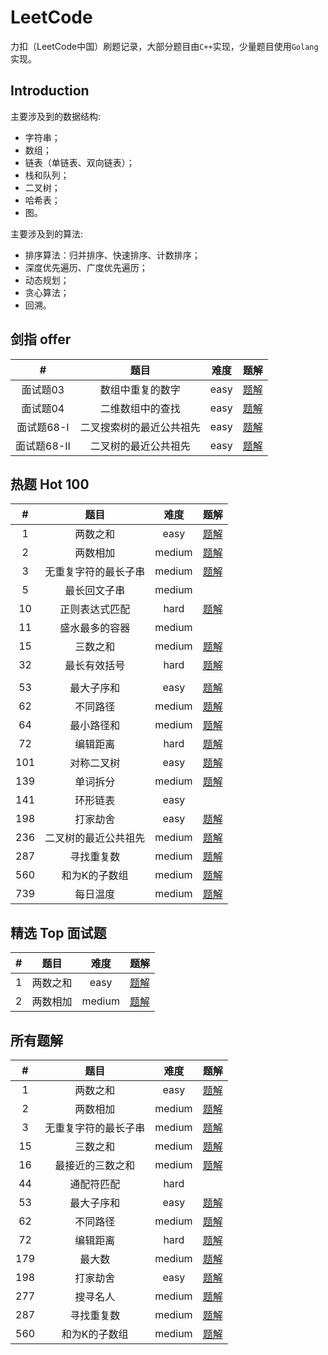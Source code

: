 # LeetCode
力扣（LeetCode中国）刷题记录，大部分题目由`C++`实现，少量题目使用`Golang`实现。

## Introduction

主要涉及到的数据结构:

* 字符串；
* 数组；
* 链表（单链表、双向链表）；
* 栈和队列；
* 二叉树；
* 哈希表；
* 图。

主要涉及到的算法:

* 排序算法：归并排序、快速排序、计数排序；
* 深度优先遍历、广度优先遍历；
* 动态规划；
* 贪心算法；
* 回溯。

## 剑指 offer

|      #      |           题目           | 难度 |               题解               |
| :---------: | :----------------------: | :--: | :------------------------------: |
|  面试题03   |     数组中重复的数字     | easy |  [题解](剑指offer/面试题03.md)   |
|  面试题04   |     二维数组中的查找     | easy |  [题解](剑指offer/面试题04.md)   |
| 面试题68-I  | 二叉搜索树的最近公共祖先 | easy | [题解](剑指offer/面试题68-I.md)  |
| 面试题68-II |   二叉树的最近公共祖先   | easy | [题解](剑指offer/面试题68-II.md) |

## 热题 Hot 100

|  #   |         题目         |  难度  |            题解            |
| :--: | :------------------: | :----: | :------------------------: |
|  1   |       两数之和       |  easy  | [题解](algorithms/0001.md) |
|  2   |       两数相加       | medium | [题解](algorithms/0002.md) |
|  3   | 无重复字符的最长子串 | medium | [题解](algorithms/0003.md) |
|  5   |     最长回文子串     | medium |            []()            |
|  10  |    正则表达式匹配    |  hard  | [题解](algorithms/0010.md) |
|  11  |    盛水最多的容器    | medium |            []()            |
|  15  |       三数之和       | medium | [题解](algorithms/0015.md) |
|  32  |     最长有效括号     |  hard  |          [题解]()          |
|      |                      |        |                            |
|  53  |      最大子序和      |  easy  | [题解](algorithms/0053.md) |
|  62  |       不同路径       | medium | [题解](algorithms/0062.md) |
|  64  |      最小路径和      | medium | [题解](algorithms/0064.md) |
|  72  |       编辑距离       |  hard  | [题解](algorithms/0072.md) |
| 101  |      对称二叉树      |  easy  | [题解](algorithms/0101.md) |
| 139  |       单词拆分       | medium | [题解](algorithms/0139.md) |
| 141  |       环形链表       |  easy  |            []()            |
| 198  |       打家劫舍       |  easy  | [题解](algorithms/0198.md) |
| 236  | 二叉树的最近公共祖先 | medium | [题解](algorithms/0236.md) |
| 287  |      寻找重复数      | medium | [题解](algorithms/0287.md) |
| 560  |    和为K的子数组     | medium | [题解](algorithms/0560.md) |
| 739  |       每日温度       | medium | [题解](algorithms/0739.md) |

## 精选 Top 面试题

|   #   |   题目   |  难度  |            题解            |
| :---: | :------: | :----: | :------------------------: |
|   1   | 两数之和 |  easy  | [题解](algorithms/0001.md) |
|   2   | 两数相加 | medium | [题解](algorithms/0002.md) |

## 所有题解

|  #   |         题目         |  难度  |            题解            |
| :--: | :------------------: | :----: | :------------------------: |
|  1   |       两数之和       |  easy  | [题解](algorithms/0001.md) |
|  2   |       两数相加       | medium | [题解](algorithms/0002.md) |
|  3   | 无重复字符的最长子串 | medium | [题解](algorithms/0003.md) |
|  15  |       三数之和       | medium | [题解](algorithms/0015.md) |
|  16  |   最接近的三数之和   | medium | [题解](algorithms/0016.md) |
|  44  |      通配符匹配      |  hard  |                            |
|  53  |      最大子序和      |  easy  | [题解](algorithms/0053.md) |
|  62  |       不同路径       | medium | [题解](algorithms/0062.md) |
|  72  |       编辑距离       |  hard  | [题解](algorithms/0072.md) |
| 179  |        最大数        | medium | [题解](algorithms/0179.md) |
| 198  |       打家劫舍       |  easy  | [题解](algorithms/0198.md) |
| 277  |       搜寻名人       | medium | [题解](algorithms/0277.md) |
| 287  |      寻找重复数      | medium | [题解](algorithms/0287.md) |
| 560  |    和为K的子数组     | medium | [题解](algorithms/0560.md) |